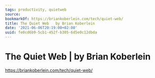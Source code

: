 ```yaml
---
tags: productivity, quietweb
source:
bookmarkOf: https://briankoberlein.com/tech/quiet-web/
title: The Quiet Web   by Brian Koberlein
date: '2021-06-06T20:19:00+02:00'
uuid: fe0cd6b9-5cb1-452f-b305-6d5e0c12dbda
---
```


# The Quiet Web | by Brian Koberlein
https://briankoberlein.com/tech/quiet-web/
